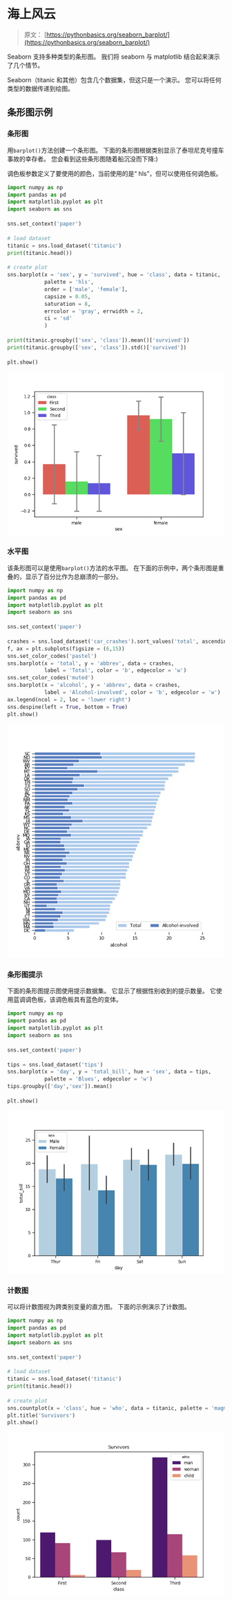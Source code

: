 # 海上风云

> 原文： [https://pythonbasics.org/seaborn_barplot/](https://pythonbasics.org/seaborn_barplot/)

Seaborn 支持多种类型的条形图。 我们将 seaborn 与 matplotlib 结合起来演示了几个情节。

Seaborn（titanic 和其他）包含几个数据集，但这只是一个演示。 您可以将任何类型的数据传递到绘图。



## 条形图示例

### 条形图

用`barplot()`方法创建一个条形图。 下面的条形图根据类别显示了泰坦尼克号撞车事故的幸存者。 您会看到这些条形图随着船沉没而下降:)

调色板参数定义了要使用的颜色，当前使用的是“ hls”，但可以使用任何调色板。

```py
import numpy as np
import pandas as pd
import matplotlib.pyplot as plt
import seaborn as sns

sns.set_context('paper')

# load dataset
titanic = sns.load_dataset('titanic')
print(titanic.head())

# create plot
sns.barplot(x = 'sex', y = 'survived', hue = 'class', data = titanic,
            palette = 'hls',
            order = ['male', 'female'],  
            capsize = 0.05,             
            saturation = 8,             
            errcolor = 'gray', errwidth = 2,  
            ci = 'sd'   
            )

print(titanic.groupby(['sex', 'class']).mean()['survived'])
print(titanic.groupby(['sex', 'class']).std()['survived'])

plt.show()

```

![barplot](img/534c12b1e266e1f454ebb80b282f2c3f.jpg)

### 水平图

该条形图可以是使用`barplot()`方法的水平图。 在下面的示例中，两个条形图是重叠的，显示了百分比作为总崩溃的一部分。

```py
import numpy as np
import pandas as pd
import matplotlib.pyplot as plt
import seaborn as sns

sns.set_context('paper')

crashes = sns.load_dataset('car_crashes').sort_values('total', ascending = False)
f, ax = plt.subplots(figsize = (6,15))
sns.set_color_codes('pastel')
sns.barplot(x = 'total', y = 'abbrev', data = crashes,
            label = 'Total', color = 'b', edgecolor = 'w')
sns.set_color_codes('muted')
sns.barplot(x = 'alcohol', y = 'abbrev', data = crashes,
            label = 'Alcohol-involved', color = 'b', edgecolor = 'w')
ax.legend(ncol = 2, loc = 'lower right')
sns.despine(left = True, bottom = True)
plt.show()

```

![barplot horizontal](img/d56fc5a3cd19ce218ca107d7d46d9dee.jpg)

### 条形图提示

下面的条形图提示图使用提示数据集。 它显示了根据性别收到的提示数量。 它使用蓝调调色板，该调色板具有蓝色的变体。

```py
import numpy as np
import pandas as pd
import matplotlib.pyplot as plt
import seaborn as sns

sns.set_context('paper')

tips = sns.load_dataset('tips')
sns.barplot(x = 'day', y = 'total_bill', hue = 'sex', data = tips,
            palette = 'Blues', edgecolor = 'w')
tips.groupby(['day','sex']).mean()

plt.show()

```

![barplot tips](img/5758a5a50b43467cc585b3970915c696.jpg)

### 计数图

可以将计数图视为跨类别变量的直方图。
下面的示例演示了计数图。

```py
import numpy as np
import pandas as pd
import matplotlib.pyplot as plt
import seaborn as sns

sns.set_context('paper')

# load dataset
titanic = sns.load_dataset('titanic')
print(titanic.head())

# create plot
sns.countplot(x = 'class', hue = 'who', data = titanic, palette = 'magma')
plt.title('Survivors')
plt.show()

```

![countplot](img/aa005db92c8848264576560e928e14f9.jpg)